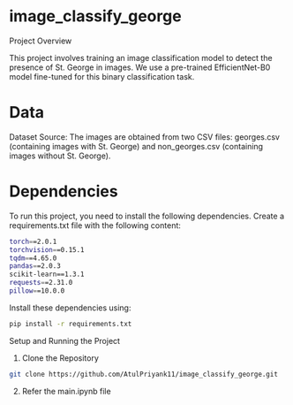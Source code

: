 # image_classify_george
Project Overview

This project involves training an image classification model to detect the presence of St. George in images. We use a pre-trained EfficientNet-B0 model fine-tuned for this binary classification task.
# Data

Dataset Source: The images are obtained from two CSV files: georges.csv (containing images with St. George) and non_georges.csv (containing images without St. George).

# Dependencies

To run this project, you need to install the following dependencies. Create a requirements.txt file with the following content:

```bash
torch==2.0.1
torchvision==0.15.1
tqdm==4.65.0
pandas==2.0.3
scikit-learn==1.3.1
requests==2.31.0
pillow==10.0.0
```

Install these dependencies using:
```bash
pip install -r requirements.txt
```

Setup and Running the Project

1. Clone the Repository

```bash
git clone https://github.com/AtulPriyank11/image_classify_george.git
```

2. Refer the main.ipynb file
